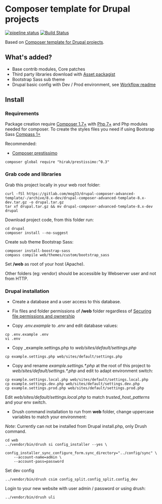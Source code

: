# Composer template for Drupal projects

[![pipeline status](https://gitlab.org/mog33/drupal-composer-advanced-template/badges/8.x-dev/pipeline.svg)](https://gitlab.org/mog33/drupal-composer-advanced-template/commits/8.x-dev)
[![Build Status](https://travis-ci.org/Mogtofu33/drupal-composer-advanced-template.svg?branch=8.x-dev)](https://travis-ci.org/Mogtofu33/drupal-composer-advanced-template)

Based on [Composer template for Drupal projects](https://github.com/drupal-composer/drupal-project).

## What's added?

* Base contrib modules, Core patches
* Third party libraries download with [Asset packagist](https://asset-packagist.org)
* Bootstrap Sass sub theme
* Drupal basic config with Dev / Prod environment, see [Workflow readme](config/README.md)

## Install

### Requirements

Package creation require [Composer 1.7+](https://getcomposer.org) with [Php 7+](http://php.net/) and Php modules needed for composer. To create the styles files you need if using Bootsrap Sass  [Compass 1+](http://compass-style.org/install)

Recommended:

* [Composer prestissimo](https://github.com/hirak/prestissimo)

```shell
composer global require "hirak/prestissimo:^0.3"
```

### Grab code and libraries

Grab this project locally in your web root folder:

```shell
curl -fSl https://gitlab.com/mog33/drupal-composer-advanced-template/-/archive/8.x-dev/drupal-composer-advanced-template-8.x-dev.tar.gz -o drupal.tar.gz
tar xf drupal.tar.gz && mv drupal-composer-advanced-template-8.x-dev drupal
```

Download project code, from this folder run:

```shell
cd drupal
composer install --no-suggest
```

Create sub theme Bootstrap Sass:

```shell
composer install-boostrap-sass
compass compile web/themes/custom/bootstrap_sass
```

Set **/web** as root of your host (Apache).

Other folders (eg: vendor) should be accessible by Webserver user and not from HTTP.

### Drupal installation

* Create a database and a user access to this database.

* Fix files and folder permissions of **/web** folder regardless of [Securing file permissions and ownership](https://www.drupal.org/node/244924)

* Copy _.env.example_ to _.env_ and edit database values:

```shell
cp .env.example .env
vi .env
```

* Copy _example.settings.php to _web/sites/default/settings.php_

```shell
cp example.settings.php web/sites/default/settings.php
```

* Copy and rename _example.settings.*.php_ at the root of this project to _web/sites/default/settings.*.php_ and edit to adapt environment switch:

```shell
cp example.settings.local.php web/sites/default/settings.local.php
cp example.settings.dev.php web/sites/default/settings.dev.php
cp example.settings.prod.php web/sites/default/settings.prod.php
```

Edit _web/sites/default/settings.local.php_ to match _trusted_host_patterns_ and your env switch.

* Drush command installation to run from **web** folder, change uppercase variables to match your environment:

_Note_: Currently can not be installed from Drupal install.php, only Drush command.

```shell
cd web
../vendor/bin/drush si config_installer --yes \
    config_installer_sync_configure_form.sync_directory="../config/sync" \
    --account-name=admin \
    --account-pass=password
```

Set dev config

```shell
../vendor/bin/drush csim config_split.config_split.config_dev
```

Login to your new website with user admin / password or using drush:

```shell
../vendor/bin/drush uli
```
